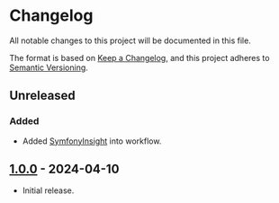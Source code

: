 # Changelog

All notable changes to this project will be documented in this file.

The format is based on [Keep a Changelog](https://keepachangelog.com/en/1.1.0/),
and this project adheres to [Semantic Versioning](https://semver.org/spec/v2.0.0.html).

## Unreleased

### Added

  * Added [SymfonyInsight]() into workflow.


## [1.0.0] - 2024-04-10

 * Initial release.

[1.0.0]: https://github.com/ericsizemore/clock/releases/tag/1.0.0

